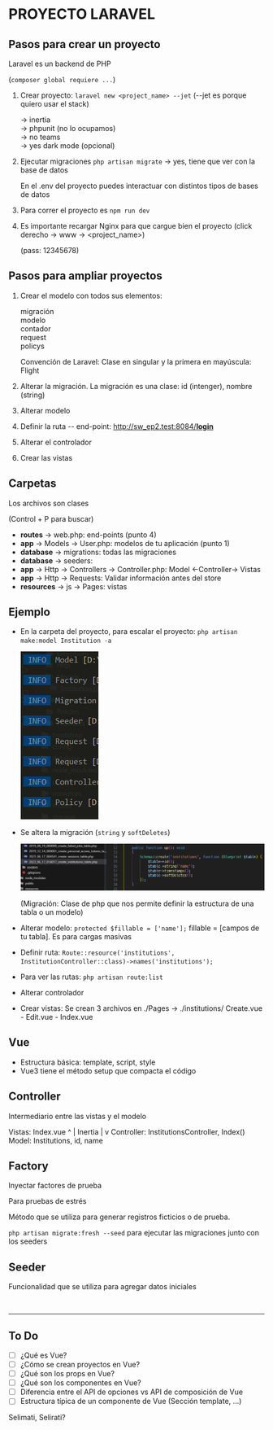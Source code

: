 # PROYECTO LARAVEL

## Pasos para crear un proyecto

Laravel es un backend de PHP

(`composer global requiere ...`)

1. Crear proyecto: `laravel new <project_name> --jet` (--jet es porque quiero usar el stack)

    -> inertia <br>
    -> phpunit (no lo ocupamos) <br>
    -> no teams <br>
    -> yes dark mode (opcional) <br>

2. Ejecutar migraciones `php artisan migrate` -> yes, tiene que ver con la base de datos 


   En el .env del proyecto puedes interactuar con distintos tipos de bases de datos

3. Para correr el proyecto es `npm run dev`

4. Es importante recargar Nginx para que cargue bien el proyecto (click derecho -> www -> <project_name>)

    (pass: 12345678)


## Pasos para ampliar proyectos

1. Crear el modelo con todos sus elementos: 
   
   migración <br> 
   modelo <br>
   contador <br>
   request <br>
   policys <br>

    Convención de Laravel: Clase en singular y la primera en mayúscula: Flight

2. Alterar la migración. La migración es una clase: id (intenger), nombre (string)

3. Alterar modelo

4. Definir la ruta -- end-point: http://sw_ep2.test:8084/<u>**login**</u>

5. Alterar el controlador

6. Crear las vistas

## Carpetas

Los archivos son clases

(Control + P para buscar)

- **routes** -> web.php: end-points (punto 4)
- **app** -> Models -> User.php: modelos de tu aplicación (punto 1)
- **database** -> migrations: todas las migraciones
- **database** -> seeders:
- **app** -> Http -> Controllers -> Controller.php: Model <-Controller-> Vistas
- **app** -> Http -> Requests: Validar información antes del store
- **resources** -> js -> Pages: vistas

## Ejemplo

- En la carpeta del proyecto, para escalar el proyecto: `php artisan make:model Institution -a`

    ![elementos](Elementos.png)

- Se altera la migración (`string` y `softDeletes`)

    ![migracion](migracion.png)

    (Migración: Clase de php que nos permite definir la estructura de una tabla o un modelo)

- Alterar modelo: `protected $fillable = ['name'];`  fillable = [campos de tu tabla]. Es para cargas masivas


- Definir ruta: `Route::resource('institutions', InstitutionController::class)->names('institutions');`

- Para ver las rutas: `php artisan route:list`

- Alterar controlador

- Crear vistas: Se crean 3 archivos en ./Pages -> ./institutions/ Create.vue - Edit.vue - Index.vue

## Vue

- Estructura básica: template, script, style
- Vue3 tiene el método setup que compacta el código

## Controller

Intermediario entre las vistas y el modelo

Vistas: Index.vue
^
|
Inertia
|
v
Controller: InstitutionsController, Index()
Model: Institutions, id, name

## Factory

Inyectar factores de prueba

Para pruebas de estrés

Método que se utiliza para generar registros ficticios o de prueba. 

`php artisan migrate:fresh --seed` para ejecutar las migraciones junto con los seeders

## Seeder

Funcionalidad que se utiliza para agregar datos iniciales

<br>

---

## To Do

- [ ] ¿Qué es Vue?
- [ ] ¿Cómo se crean proyectos en Vue?
- [ ] ¿Qué son los props en Vue?
- [ ] ¿Qué son los componentes en Vue?
- [ ] Diferencia entre el API de opciones vs API de composición de Vue
- [ ] Estructura típica de un componente de Vue (Sección template, ...)

Selimati, Selirati?